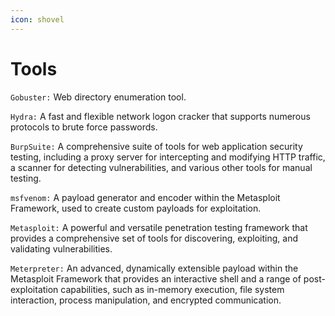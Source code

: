 ```yaml
---
icon: shovel
---
```


# Tools

`Gobuster:` Web directory enumeration tool.

`Hydra:` A fast and flexible network logon cracker that supports numerous protocols to brute force passwords.

`BurpSuite:` A comprehensive suite of tools for web application security testing, including a proxy server for intercepting and modifying HTTP traffic, a scanner for detecting vulnerabilities, and various other tools for manual testing.

`msfvenom:` A payload generator and encoder within the Metasploit Framework, used to create custom payloads for exploitation.

`Metasploit:` A powerful and versatile penetration testing framework that provides a comprehensive set of tools for discovering, exploiting, and validating vulnerabilities.

`Meterpreter:` An advanced, dynamically extensible payload within the Metasploit Framework that provides an interactive shell and a range of post-exploitation capabilities, such as in-memory execution, file system interaction, process manipulation, and encrypted communication.

